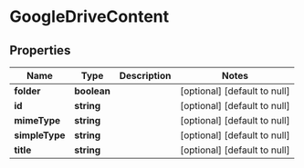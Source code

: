 # GoogleDriveContent

## Properties
Name | Type | Description | Notes
------------ | ------------- | ------------- | -------------
**folder** | **boolean** |  | [optional] [default to null]
**id** | **string** |  | [optional] [default to null]
**mimeType** | **string** |  | [optional] [default to null]
**simpleType** | **string** |  | [optional] [default to null]
**title** | **string** |  | [optional] [default to null]


